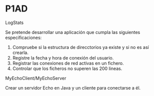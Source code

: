 # P1AD
LogStats

Se pretende desarrollar una aplicación que cumpla las siguientes especificaciones:

  1. Compruebe si la estructura de direcctorios ya existe y si no es así crearla.
  2. Registre la fecha y hora de conexión del usuario.
  3. Registrar las conexiones de red activas en un fichero.
  4. Controlar que los ficheros no superen las 200 lineas.
  
MyEchoClient/MyEchoServer

Crear un servidor Echo en Java y un cliente para conectarse a él.


